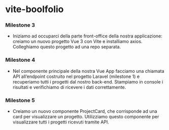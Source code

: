 # vite-boolfolio


### Milestone 3

- Iniziamo ad occuparci della parte front-office della nostra applicazione: creiamo un nuovo progetto Vue 3 con Vite e installiamo axios.
Colleghiamo questo progetto ad una repo separata.


### Milestone 4

- Nel componente principale della nostra Vue App facciamo una chiamata API all’endpoint costruito nel progetto Laravel (milestone 1) e recuperiamo tutti i progetti dal nostro back-end.
Stampiamo in console i risultati e verifichiamo di ricevere i dati correttamente.



### Milestone 5

- Creiamo un nuovo componente ProjectCard, che corrisponde ad una card per visualizzare un progetto. Utilizziamo questo componente per visualizzare tutti i progetti ricevuti tramite API.

